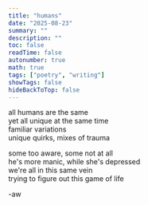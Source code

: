 ```yaml
---
title: "humans"
date: "2025-08-23"
summary: ""
description: ""
toc: false
readTime: false
autonumber: true
math: true
tags: ["poetry", "writing"]
showTags: false
hideBackToTop: false
---
```


all humans are the same  
yet all unique at the same time  
familiar variations  
unique quirks, mixes of trauma  
  
some too aware, some not at all  
he's more manic, while she's depressed  
we're all in this same vein  
trying to figure out this game of life  


-aw